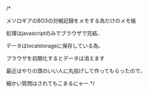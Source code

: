 /*

メソロギアのBO3の対戦記録をメモする為だけのメモ帳

処理はjavascriptのみでブラウザで完結、

データはlocalstorageに保存している為、

ブラウザを初期化するとデータは消えます

最近はやりの頭のいい人に丸投げして作ってもらったので、

細かい質問はされてもこまるにゃー
*/
